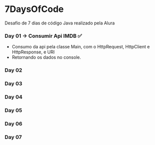 # 7DaysOfCode
Desafio de 7 dias de código Java realizado pela Alura

### Day 01 -> Consumir Api IMDB ✅

- Consumo da api pela classe Main, com o HttpRequest, HttpClient e HttpResponse, e URI
- Retornando os dados no console.

### Day 02
### Day 03 
### Day 04 
### Day 05 
### Day 06 
### Day 07
